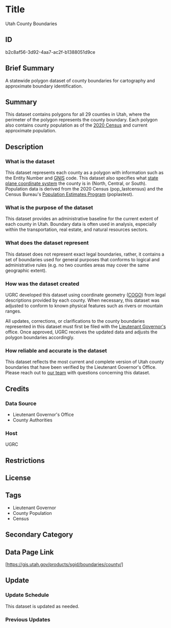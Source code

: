 # Title

Utah County Boundaries

## ID

b2c8af56-3d92-4aa7-ac2f-b1388051d9ce

## Brief Summary

A statewide polygon dataset of county boundaries for cartography and approximate boundary identification.

## Summary

This dataset contains polygons for all 29 counties in Utah, where the perimeter of the polygon represents the county boundary. Each polygon also contains county population as of the [2020 Census](https://www.census.gov/library/stories/state-by-state/utah-population-change-between-census-decade.html) and current approximate population.

## Description

### What is the dataset

This dataset represents each county as a polygon with information such as the Entity Number and [GNIS](https://www.usgs.gov/tools/geographic-names-information-system-gnis) code. This dataset also specifies what [state plane coordinate system](https://www.usgs.gov/faqs/what-state-plane-coordinate-system-can-gps-provide-coordinates-these-values#:~:text=The%20State%20Plane%20Coordinate%20System%20(SPCS)%2C%20which%20is%20only,the%20state's%20size%20and%20shape.) the county is in (North, Central, or South). Population data is derived from the 2020 Census (pop_lastcensus) and the Census Bureau's [Population Estimates Program](https://www.census.gov/programs-surveys/popest.html) (poplastest).

### What is the purpose of the dataset

This dataset provides an administrative baseline for the current extent of each county in Utah. Boundary data is often used in analysis, especially within the transportation, real estate, and natural resources sectors.

### What does the dataset represent

This dataset does not represent exact legal boundaries, rather, it contains a set of boundaries used for general purposes that conforms to logical and administrative rules (e.g. no two counties areas may cover the same geographic extent).

### How was the dataset created

UGRC developed this dataset using coordinate geometry ([COGO](https://pro.arcgis.com/en/pro-app/latest/help/editing/introduction-to-cogo.htm)) from legal descriptions provided by each county. When necessary, this dataset was adjusted to conform to known physical features such as rivers or mountain ranges.

All updates, corrections, or clarifications to the county boundaries represented in this dataset must first be filed with the [Lieutenant Governor's](https://ltgovernor.utah.gov/) office. Once approved, UGRC receives the updated data and adjusts the polygon boundaries accordingly.

### How reliable and accurate is the dataset

This dataset reflects the most current and complete version of Utah county boundaries that have been verified by the Lieutenant Governor's Office. Please reach out to [our team](https://gis.utah.gov/contact/) with questions concerning this dataset.

## Credits

### Data Source

- Lieutenant Governor's Office
- County Authorities

### Host

UGRC

## Restrictions

## License

## Tags

- Lieutenant Governor
- County Population
- Census

## Secondary Category

## Data Page Link

[https://gis.utah.gov/products/sgid/boundaries/county/]

## Update

### Update Schedule

This dataset is updated as needed.

### Previous Updates
